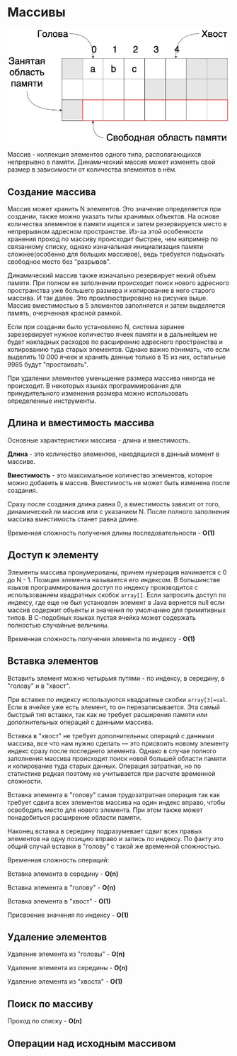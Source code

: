 # Массивы

![Массивы](../img/array_1.jpg)

Массив - коллекция элементов одного типа, располагающихся непрерывно в памяти. Динамический массив может изменять свой
размер в зависимости от количества элементов в нём. 

## Создание массива 

Массив может хранить N элементов. Это значение определяется при создании, также можно указать типы хранимых объектов. 
На основе количества элементов в памяти ищется и затем резервируется место в непрерывном адресном пространстве. 
Из-за этой особенности хранения проход по массиву происходит быстрее, чем например по связанному списку, однако 
изначальная инициализация памяти сложнее(особенно для больших массивов), ведь требуется подыскать свободное место без 
"разрывов". 

Динамический массив также изначально резервирует некий объем памяти. При полном ее заполнении происходит поиск нового 
адресного пространства уже большего размера и копирование в него старого массива. И так далее. Это проиллюстрировано 
на рисунке выше. Массив вместимостью в 5 элементов заполняется и затем выделяется память, очерченная красной рамкой.

Если при создании было установлено N, система заранее зарезервирует нужное количество ячеек памяти и в 
дальнейшем не будет накладных расходов по расширению адресного пространства и копированию туда старых элементов. Однако
важно понимать, что если выделить 10 000 ячеек и хранить данные только в 15 из них, остальные 9985 будут "простаивать".

При удалении элементов уменьшение размера массива никогда не происходит. В некоторых языках программирования для 
принудительного изменения размера можно использовать определенные инструменты.

## Длина и вместимость массива

Основные характеристики массива - длина и вместимость.

**Длина** - это количество элементов, находящихся в данный момент в массиве. 

**Вместимость** - это максимальное количество элементов, которое можно добавить в массив. Вместимость не может быть 
изменена после создания.

Сразу после создания длина равна 0, а вместимость зависит от того, динамический ли массив или с указанием N. После 
полного заполнения массива вместимость станет равна длине.

Временная сложность получения длины последовательности - **O(1)**

## Доступ к элементу

Элементы массива пронумерованы, причем нумерация начинается с 0 до N - 1. Позиция элемента называется его индексом. 
В большинстве языков программирования доступ по индексу производится с использованием квадратных скобок ``array[]``.
Если запросить доступ по индексу, где еще не был установлен элемент в Java вернется null если массив содержит объекты и
значения по умолчанию для примитивных типов. В С-подобных языках пустая ячейка может содержать полностью случайные 
величины.

Временная сложность получения элемента по индексу - **O(1)**

## Вставка элементов

Вставить элемент можно четырьмя путями - по индексу, в середину, в "голову" и в "хвост".

При вставке по индексу используются квадратные скобки ``array[3]=val``. Если в ячейке уже есть элемент, то он 
перезаписывается. Эта самый быстрый тип вставки, так как не требует расширения памяти или дополнительных операций с 
данными массива.

Вставка в "хвост" не требует дополнительных операций с данными массива, все что нам нужно сделать — это присвоить 
новому элементу индекс сразу после последнего элемента. Однако в случае полного заполнения массива 
происходит поиск новой большей области памяти и копирование туда старых данных. Операция затратная, но по статистике 
редкая поэтому не учитывается при расчете временной сложности.  

Вставка элемента в "голову" самая трудозатратная операция так как требует сдвига всех элементов массива на один 
индекс вправо, чтобы освободить место для нового элемента. При этом также может понадобиться расширение области памяти. 

Наконец вставка в середину подразумевает сдвиг всех правых элементов на одну позицию вправо и запись по индексу. По 
факту это общий случай вставки в "голову" с такой же временной сложностью.

Временная сложность операций:

Вставка элемента в середину - **O(n)**

Вставка элемента в "голову" - **O(n)**

Вставка элемента в "хвост" - **O(1)**

Присвоение значения по индексу - **O(1)**

## Удаление элементов

Удаление элемента из "головы" - **O(n)**

Удаление элемента из середины - **O(n)**

Удаление элемента из "хвоста" - **O(1)**

## Поиск по массиву

Проход по списку - **O(n)**
 
## Операции над исходным массивом